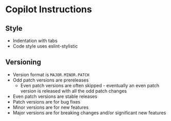 # Copilot Instructions

## Style

* Indentation with tabs
* Code style uses eslint-stylistic

## Versioning

* Version format is `MAJOR.MINOR.PATCH`
* Odd patch versions are prereleases
  * Even patch versions are often skipped - eventually an even patch version is released with all the odd patch changes
* Even patch versions are stable releases
* Patch versions are for bug fixes
* Minor versions are for new features
* Major versions are for breaking changes and/or significant new features
